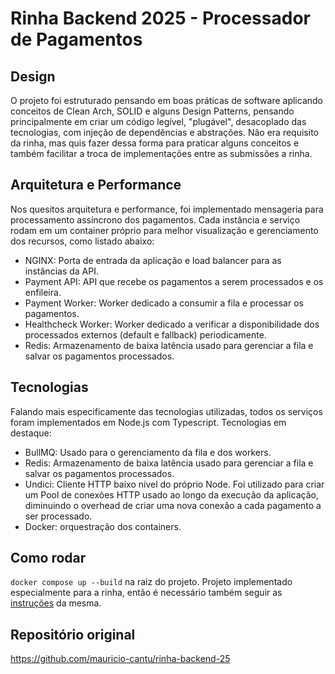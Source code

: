 # Rinha Backend 2025 - Processador de Pagamentos

## Design
O projeto foi estruturado pensando em boas práticas de software aplicando conceitos de Clean Arch, SOLID e alguns Design Patterns, pensando principalmente em criar um código legível, "plugável", desacoplado das tecnologias, com injeção de dependências e abstrações. Não era requisito da rinha, mas quis fazer dessa forma para praticar alguns conceitos e também facilitar a troca de implementações entre as submissões a rinha.

## Arquitetura e Performance
Nos quesitos arquitetura e performance, foi implementado mensageria para processamento assíncrono dos pagamentos. Cada instância e serviço rodam em um container próprio para melhor visualização e gerenciamento dos recursos, como listado abaixo:

- NGINX: Porta de entrada da aplicação e load balancer para as instâncias da API.
- Payment API: API que recebe os pagamentos a serem processados e os enfileira.
- Payment Worker: Worker dedicado a consumir a fila e processar os pagamentos.
- Healthcheck Worker: Worker dedicado a verificar a disponibilidade dos processados externos (default e fallback) periodicamente.
- Redis: Armazenamento de baixa latência usado para gerenciar a fila e salvar os pagamentos processados.

## Tecnologias
Falando mais especificamente das tecnologias utilizadas, todos os serviços foram implementados em Node.js com Typescript. Tecnologias em destaque:
- BullMQ: Usado para o gerenciamento da fila e dos workers.
- Redis: Armazenamento de baixa latência usado para gerenciar a fila e salvar os pagamentos processados.
- Undici: Cliente HTTP baixo nível do próprio Node. Foi utilizado para criar um Pool de conexões HTTP usado ao longo da execução da aplicação, diminuindo o overhead de criar uma nova conexão a cada pagamento a ser processado.
- Docker: orquestração dos containers.

## Como rodar
`docker compose up --build` na raiz do projeto.
Projeto implementado especialmente para a rinha, então é necessário também seguir as [instruções](https://github.com/zanfranceschi/rinha-de-backend-2025/tree/main/rinha-test) da mesma.

## Repositório original
https://github.com/mauricio-cantu/rinha-backend-25
